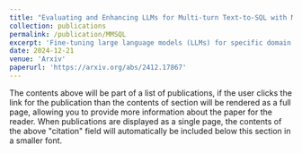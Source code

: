 ```yaml
---
title: "Evaluating and Enhancing LLMs for Multi-turn Text-to-SQL with Multiple Question Types"
collection: publications
permalink: /publication/MMSQL
excerpt: 'Fine-tuning large language models (LLMs) for specific domain tasks has achieved great success in Text-to-SQL tasks. However, these fine-tuned models often face challenges with multi-turn Text-to-SQL tasks caused by ambiguous or unanswerable questions. It is desired to enhance LLMs to handle multiple types of questions in multi-turn Text-to-SQL tasks. To address this, we propose a novel data augmentation method, called QDA-SQL, which generates multiple types of multi-turn Q&A pairs using LLMs. In QDA-SQL, we introduce a method incorporating validation and correction mechanisms to handle complex multi-turn Text-to-SQL tasks. Experimental results demonstrate that QDA-SQL enables fine-tuned models to exhibit higher performance on SQL statement accuracy and enhances their ability to handle complex, unanswerable questions in multi-turn Text-to-SQL tasks. The generation script and test set are released at [Github](https://github.com/mcxiaoxiao/QDA-SQL).'
date: 2024-12-21
venue: 'Arxiv'
paperurl: 'https://arxiv.org/abs/2412.17867'
---
```


The contents above will be part of a list of publications, if the user clicks the link for the publication than the contents of section will be rendered as a full page, allowing you to provide more information about the paper for the reader. When publications are displayed as a single page, the contents of the above "citation" field will automatically be included below this section in a smaller font.
